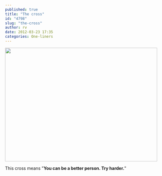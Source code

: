 ```yaml
---
published: true
title: "The cross"
id: "4798"
slug: "the-cross"
author: rv
date: 2012-03-23 17:35
categories: One-liners
---
```

<a href="https://s3.amazonaws.com/cfwblog/uploads/2012/03/IMG_9557.jpg"><img class="aligncenter size-full wp-image-4799" title="IMG_9557" src="https://s3.amazonaws.com/cfwblog/uploads/2012/03/IMG_9557.jpg" alt="" width="500" height="375" /></a>

This cross means "<strong>You can be a better person. Try harder.</strong>"

&nbsp;